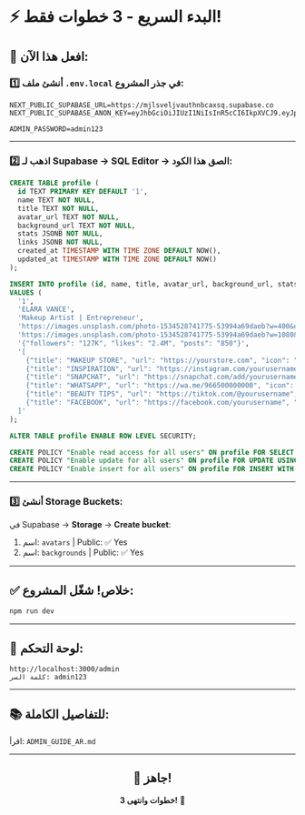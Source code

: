 # ⚡ البدء السريع - 3 خطوات فقط!

## 🎯 افعل هذا الآن:

### 1️⃣ أنشئ ملف `.env.local` في جذر المشروع:

```env
NEXT_PUBLIC_SUPABASE_URL=https://mjlsveljvauthnbcaxsq.supabase.co
NEXT_PUBLIC_SUPABASE_ANON_KEY=eyJhbGciOiJIUzI1NiIsInR5cCI6IkpXVCJ9.eyJpc3MiOiJzdXBhYmFzZSIsInJlZiI6Im1qbHN2ZWxqdmF1dGhuYmNheHNxIiwicm9sZSI6ImFub24iLCJpYXQiOjE3NjE5NDQ3ODQsImV4cCI6MjA3NzUyMDc4NH0.zvZ8P3WynpHJsLdKF3pt2Zj_QpR9Bg5UpmHc7dC9vJw

ADMIN_PASSWORD=admin123
```

---

### 2️⃣ اذهب لـ Supabase → SQL Editor → الصق هذا الكود:

```sql
CREATE TABLE profile (
  id TEXT PRIMARY KEY DEFAULT '1',
  name TEXT NOT NULL,
  title TEXT NOT NULL,
  avatar_url TEXT NOT NULL,
  background_url TEXT NOT NULL,
  stats JSONB NOT NULL,
  links JSONB NOT NULL,
  created_at TIMESTAMP WITH TIME ZONE DEFAULT NOW(),
  updated_at TIMESTAMP WITH TIME ZONE DEFAULT NOW()
);

INSERT INTO profile (id, name, title, avatar_url, background_url, stats, links)
VALUES (
  '1',
  'ELARA VANCE',
  'Makeup Artist | Entrepreneur',
  'https://images.unsplash.com/photo-1534528741775-53994a69daeb?w=400&q=80',
  'https://images.unsplash.com/photo-1534528741775-53994a69daeb?w=1080&q=80',
  '{"followers": "127K", "likes": "2.4M", "posts": "850"}',
  '[
    {"title": "MAKEUP STORE", "url": "https://yourstore.com", "icon": "instagram"},
    {"title": "INSPIRATION", "url": "https://instagram.com/yourusername", "icon": "instagram"},
    {"title": "SNAPCHAT", "url": "https://snapchat.com/add/yourusername", "icon": "snapchat"},
    {"title": "WHATSAPP", "url": "https://wa.me/966500000000", "icon": "whatsapp"},
    {"title": "BEAUTY TIPS", "url": "https://tiktok.com/@yourusername", "icon": "tiktok"},
    {"title": "FACEBOOK", "url": "https://facebook.com/yourusername", "icon": "facebook"}
  ]'
);

ALTER TABLE profile ENABLE ROW LEVEL SECURITY;

CREATE POLICY "Enable read access for all users" ON profile FOR SELECT USING (true);
CREATE POLICY "Enable update for all users" ON profile FOR UPDATE USING (true);
CREATE POLICY "Enable insert for all users" ON profile FOR INSERT WITH CHECK (true);
```

---

### 3️⃣ أنشئ Storage Buckets:

في Supabase → **Storage** → **Create bucket**:

1. اسم: `avatars` | Public: ✅ Yes
2. اسم: `backgrounds` | Public: ✅ Yes

---

## ✅ خلاص! شغّل المشروع:

```bash
npm run dev
```

---

## 🎨 لوحة التحكم:

```
http://localhost:3000/admin
كلمة السر: admin123
```

---

## 📚 للتفاصيل الكاملة:

اقرأ: `ADMIN_GUIDE_AR.md`

---

<div align="center">

## 🎉 جاهز!

**3 خطوات وانتهى!** 🚀

</div>

